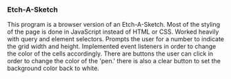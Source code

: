 ### Etch-A-Sketch
This program is a browser version of an Etch-A-Sketch. Most of the styling of the page is done in JavaScript instead of HTML or CSS. Worked heavily with query and element selectors. Prompts the user for a number to indicate the grid width and height. Implemented event listeners in order to change the color of the cells accordingly. There are buttons the user can click in order to change the color of the 'pen.' there is also a clear button to set the background color back to white. 